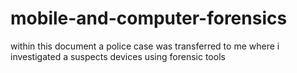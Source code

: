 # mobile-and-computer-forensics
within this document a police case was transferred to me where i investigated a suspects devices using forensic tools
